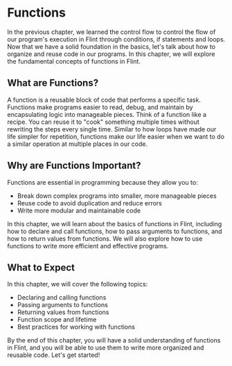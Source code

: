 # Functions

In the previous chapter, we learned the control flow to control the flow of our program's execution in Flint through conditions, if statements and loops. Now that we have a solid foundation in the basics, let's talk about how to organize and reuse code in our programs. In this chapter, we will explore the fundamental concepts of functions in Flint.

## What are Functions?

A function is a reusable block of code that performs a specific task. Functions make programs easier to read, debug, and maintain by encapsulating logic into manageable pieces. Think of a function like a recipe. You can reuse it to "cook" something multiple times without rewriting the steps every single time. Similar to how loops have made our life simpler for repetition, functions make our life easier when we want to do a similar operation at multiple places in our code.

## Why are Functions Important?

Functions are essential in programming because they allow you to:

- Break down complex programs into smaller, more manageable pieces
- Reuse code to avoid duplication and reduce errors
- Write more modular and maintainable code

In this chapter, we will learn about the basics of functions in Flint, including how to declare and call functions, how to pass arguments to functions, and how to return values from functions. We will also explore how to use functions to write more efficient and effective programs.

## What to Expect

In this chapter, we will cover the following topics:

- Declaring and calling functions
- Passing arguments to functions
- Returning values from functions
- Function scope and lifetime
- Best practices for working with functions

By the end of this chapter, you will have a solid understanding of functions in Flint, and you will be able to use them to write more organized and reusable code. Let's get started!
